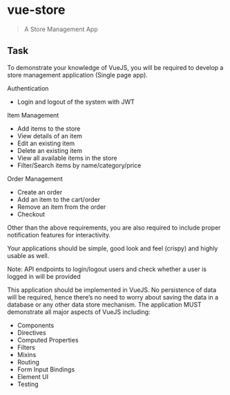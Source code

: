 # vue-store

> A Store Management App

## Task
To demonstrate your knowledge of VueJS, you will be required to develop a store management application (Single page app). 

Authentication
- Login and logout of the system with JWT

Item Management
- Add items to the store
- View details of an item
- Edit an existing item
- Delete an existing item
- View all available items in the store
- Filter/Search items by name/category/price

Order Management
- Create an order
- Add an item to the cart/order
- Remove an item from the order
- Checkout 

Other than the above requirements, you are also required to include proper notification features for interactivity.

Your applications should be simple, good look and feel (crispy) and highly usable as well.


Note: API endpoints to login/logout users and check whether a user is logged in will be provided

This application should be implemented in VueJS. No persistence of data will be required, hence there’s no need to worry about saving the data in a database or any other data store mechanism. The application MUST demonstrate all major aspects of VueJS including:

- Components 
- Directives 
- Computed Properties
- Filters 
- Mixins
- Routing
- Form Input Bindings
- Element UI
- Testing



